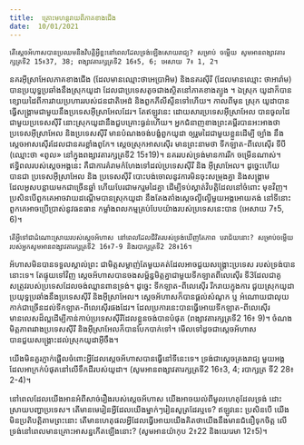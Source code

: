 ```yaml
---
title:  គ្រោះមហន្តរាយពីភាគខាងជើង
date:  10/01/2021
---
```


`តើស្តេចអ័ហាសបានប្រឈមនឹងវិបត្តិអ្វីខ្លះនៅពេលដែលទ្រង់ឡើងសោយរាជ្យ? សម្រាប់ ចម្លើយ សូមអានពង្សាវតារក្សត្រទី2 15៖37, 38; ពង្សាវតារក្សត្រទី2 16៖5, 6; អេសាយ 7៖ 1, 2។`

នគរអ៊ីស្រាអែលភាគខាងជើង (ដែលមានឈ្មោះថាអេប្រាអិម) និងនគរស៊ីរី (ដែលមានឈ្មោះ ថាអារ៉ាម) បានប្រយុទ្ធប្រឆាំងនឹងស្រុកយូដា ដែលជាប្រទេសតូចជាងស្ថិតនៅភាគខាងត្បូង ។ ឯស្រុក យូដាក៏បានខ្សោយដៃពីការវាយប្រហាររបស់ជនជាតិអេដំ និងពួកភីលីស្ទីនទៅហើយ។ កាលពីមុន ស្រុក យូដាបានធ្វើសង្រ្គាមជាមួយនឹងប្រទេសអ៊ីស្រាអែលដែរ។ តែឥឡូវនេះ ដោយសារប្រទេសអ៊ីស្រាអែល បានចូលដៃជាមួយប្រទេសស៊ីរី នោះស្រុកយូដានឹងជួបគ្រោះធ្ងន់ហើយ។ អ្នកជំនាញខាងព្រះគម្ពីរបានអះអាងថា ប្រទេសអ៊ីស្រាអែល និងប្រទេសស៊ីរី មានបំណងចង់បង្ខំពួកយូដា ឲ្យរួមដៃជាមួយខ្លួនដើម្បី ច្បាំង នឹងស្តេចអាសស៊ើរដែលជានគរខ្លាំងពូកែ។ ស្តេចស្រុកអាសស៊ើរ មានព្រះនាមថា ទីកឡាត-ពីលេស៊ើរ ទីបី (ឈ្មោះថា «ពូល» នៅក្នុងពង្សាវតារក្សត្រទី2 15៖19)។ នគររបស់ទ្រង់មានការរីក ចម្រើនណាស់។ ឥទ្ធិពលរបស់សេ្តចអង្គនេះ គឺជាការគំរាមកំហែងទៅដល់ប្រទេសស៊ីរី និង អ៊ីស្រាអែល។ ដូច្នេះហើយបានជា ប្រទេសអ៊ីស្រាអែល និង ប្រទេសស៊ីរី បោះបង់ចោលនូវការមិនចុះសម្រុងគ្នា និងសង្រ្គាមដែលអូសបន្លាយមកជាច្រើនឆ្នាំ ហើយបែរជាមករួមដៃគ្នា ដើម្បីទប់ស្គាត់វិបត្តិដែលនៅចំពោះ មុខវិញ។ ប្រសិនបើពួកគេអាចវាយដណ្តើមបានស្រុកយូដា នឹងតែងតាំងស្តេចល្ងីល្ងើមួយអង្គអោយគង់ នៅទីនោះ ពួកគេអាចប្រើប្រាស់នូវធនធាន កម្លាំងពលកម្មគ្រប់បែបយ៉ាងរបស់ប្រទេសនេះបាន (អេសាយ 7៖5, 6)។

`តើអ្វីទៅជាដំណោះស្រាយរបស់ស្តេចអ័ហាស នៅពេលដែលជីវិតរបស់ទ្រង់ឃើញតែភាព បរាជ័យនោះ? សម្រាប់ចម្លើយរបស់អ្នកសូមអានពង្សាវតារក្សត្រទី2 16៖7-9 និងរបាក្សត្រទី2 28៖16។`

អ័ហាសមិនបានទទួលស្គាល់ព្រះ ជាមិត្តសម្លាញ់តែមួយគត់ដែលអាចជួយសង្គ្រោះប្រទេស របស់ទ្រង់បាននោះទេ។ តែផ្ទុយទៅវិញ ស្តេចអ័ហាសបានចងសម្ព័ន្ធមិត្តគ្នាជាមួយទីកឡាតពីលេស៊ើរ ទី3ដែលជាគូសត្រូវរបស់ប្រទេសដែលចង់ឈ្លានពានទ្រង់។ ដូច្នេះ ទីកឡាត-ពីលេស៊ើរ រីករាយក្នុងការ ជួយស្រុកយូដាប្រយុទ្ធប្រឆាំងនឹងប្រទេសស៊ីរី និងអ៊ីស្រាអែល។ ស្តេចអ័ហាសក៏បានផ្ដល់សំណូក ឬ អំណោយជាលុយកាក់ជាច្រើនដល់ទីកឡាត-ពីលេស៊ើរផងដែរ។ ដែលប្រការនេះបានធ្វើអោយទីកឡាត-ពីលេស៊ើរមានលេសដ៏ល្អដើម្បីកាន់កាប់ប្រទេសស៊ីរីដែលខ្លួនចង់បានបំផុត (ពង្សាវតារក្សត្រទី2 16៖ 9)។ ចំណងមិត្តភាពរវាងប្រទេសស៊ីរី និងអ៊ីស្រាអែលក៏បានបែកបាក់ទៅ។ មើលទៅដូចជាស្តេចអ័ហាស បានជួយសង្គ្រោះដល់ស្រុកយូដាអ៊ីចឹង។

យើងមិនគួរភ្ញាក់ផ្អើលចំពោះអ្វីដែលសេ្តចអ័ហាសបានធ្វើនៅទីនេះទេ។ ទ្រង់ជាស្តេចគ្រងរាជ្យ មួយអង្គដែលអាក្រក់បំផុតនៅលើទឹកដីរបស់យូដា។ (សូមអានពង្សាវតារក្សត្រទី2 16៖3, 4; របាក្សត្រ ទី2 28៖2-4)។

នៅពេលដែលយើងអានអំពីសាច់រឿងរបស់ស្តេចអ័ហាស យើងអាចយល់ពីមូលហេតុដែលទ្រង់ ដោះស្រាយបញ្ហាប្រទេស។ តើមានមេរៀនអ្វីដែលយើងម្នាក់ៗរៀនសូត្រដែរឬទេ? ឥឡូវនេះ ប្រសិនបើ យើងមិនប្រតិបត្តិតាមព្រះនោះ តើមានហេតុផលអ្វីដែលធ្វើអោយយើងគិតថាយើងនឹងមានជំនឿទុកចិត្ត លើទ្រង់នៅពេលមានគ្រោះអាសន្នកើតឡើងនោះ? (សូមអានយ៉ាកុប 2៖22 និងយេរេមា 12៖5)។